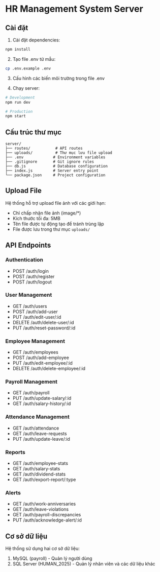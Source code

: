 # HR Management System Server

## Cài đặt

1. Cài đặt dependencies:

```bash
npm install
```

2. Tạo file .env từ mẫu:

```bash
cp .env.example .env
```

3. Cấu hình các biến môi trường trong file .env

4. Chạy server:

```bash
# Development
npm run dev

# Production
npm start
```

## Cấu trúc thư mục

```
server/
├── routes/           # API routes
├── uploads/          # Thư mục lưu file upload
├── .env             # Environment variables
├── .gitignore       # Git ignore rules
├── db.js            # Database configuration
├── index.js         # Server entry point
└── package.json     # Project configuration
```

## Upload File

Hệ thống hỗ trợ upload file ảnh với các giới hạn:

- Chỉ chấp nhận file ảnh (image/\*)
- Kích thước tối đa: 5MB
- Tên file được tự động tạo để tránh trùng lặp
- File được lưu trong thư mục `uploads/`

## API Endpoints

### Authentication

- POST /auth/login
- POST /auth/register
- POST /auth/logout

### User Management

- GET /auth/users
- POST /auth/add-user
- PUT /auth/edit-user/:id
- DELETE /auth/delete-user/:id
- PUT /auth/reset-password/:id

### Employee Management

- GET /auth/employees
- POST /auth/add-employee
- PUT /auth/edit-employee/:id
- DELETE /auth/delete-employee/:id

### Payroll Management

- GET /auth/payroll
- PUT /auth/update-salary/:id
- GET /auth/salary-history/:id

### Attendance Management

- GET /auth/attendance
- GET /auth/leave-requests
- PUT /auth/update-leave/:id

### Reports

- GET /auth/employee-stats
- GET /auth/salary-stats
- GET /auth/dividend-stats
- GET /auth/export-report/:type

### Alerts

- GET /auth/work-anniversaries
- GET /auth/leave-violations
- GET /auth/payroll-discrepancies
- PUT /auth/acknowledge-alert/:id

## Cơ sở dữ liệu

Hệ thống sử dụng hai cơ sở dữ liệu:

1. MySQL (payroll) - Quản lý người dùng
2. SQL Server (HUMAN_2025) - Quản lý nhân viên và các dữ liệu khác
